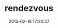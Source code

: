 ---
layout: post
title:  "rendezvous"
repo:   "heroku/rendezvous.rb"
date:   2015-02-18 17:20:57
gemurl: http://github.com/heroku/rendezvous.rb
---